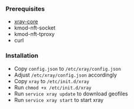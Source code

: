 ### Prerequisites
- [xray-core](https://github.com/yichya/openwrt-xray)
- kmod-nft-socket
- kmod-nft-tproxy
- curl
### Installation
- Copy `config.json` to `/etc/xray/config.json`
- Adjust `/etc/xray/config.json` accordingly
- Copy `xray` to `/etc/init.d/xray`
- Run `chmod +x /etc/init.d/xray`
- Run `service xray update` to download geofiles
- Run `service xray start` to start xray
